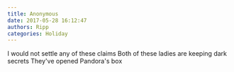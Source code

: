```yaml
---
title: Anonymous
date: 2017-05-28 16:12:47
authors: Ripp
categories: Holiday
---
```


 I would not settle any of these claims
Both of these ladies are keeping dark secrets
They've opened Pandora's box